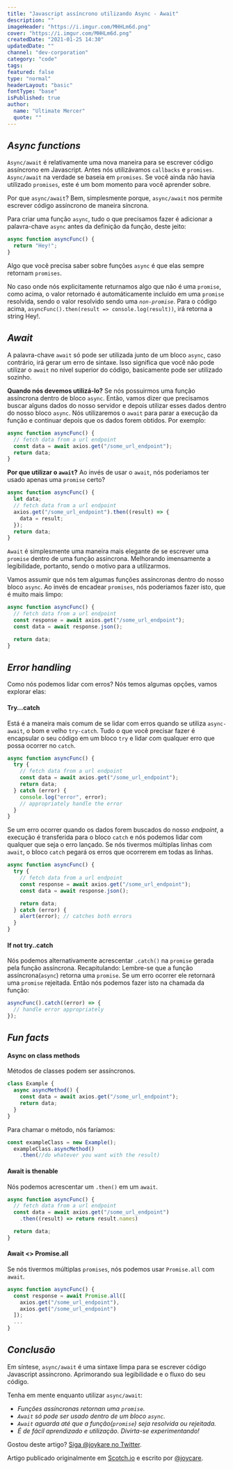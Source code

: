 ```yaml
---
title: "Javascript assíncrono utilizando Async - Await"
description: ""
imageHeader: "https://i.imgur.com/MHHLm6d.png"
cover: "https://i.imgur.com/MHHLm6d.png"
createdDate: "2021-01-25 14:30"
updatedDate: ""
channel: "dev-corporation"
category: "code"
tags:
featured: false
type: "normal"
headerLayout: "basic"
fontType: "base"
isPublished: true
author:
  name: "Ultimate Mercer"
  quote: ""
---
```


## _**Async functions**_

`Async/await` é relativamente uma nova maneira para se escrever código assíncrono em Javascript. Antes nós utilizávamos `callbacks` e `promises`. `Async/await` na verdade se baseia em `promises`. Se você ainda não havia utilizado `promises`, este é um bom momento para você aprender sobre.

Por que `async/await`? Bem, simplesmente porque, `async/await` nos permite escrever código assíncrono de maneira síncrona.

Para criar uma função `async`, tudo o que precisamos fazer é adicionar a palavra-chave `async` antes da definição da função, deste jeito:

```js
async function asyncFunc() {
  return "Hey!";
}
```

Algo que você precisa saber sobre funções `async` é que elas sempre retornam `promises`.

No caso onde nós explicitamente returnamos algo que não é uma `promise`, como acima, o valor retornado é automáticamente incluído em uma `promise` resolvida, sendo o valor resolvido sendo uma _`non-promise`_. Para o código acima, `asyncFunc().then(result => console.log(result))`, irá retorna a string Hey!.

## **_Await_**

A palavra-chave `await` só pode ser utilizada junto de um bloco `async`, caso contrário, irá gerar um erro de sintaxe. Isso significa que você não pode utilizar o `await` no nível superior do código, basicamente pode ser utilizado sozinho.

**Quando nós devemos utilizá-lo?** Se nós possuirmos uma função assíncrona dentro de bloco `async`. Então, vamos dizer que precisamos buscar alguns dados do nosso servidor e depois utilizar esses dados dentro do nosso bloco `async`. Nós utilizaremos o `await` para parar a execução da função e continuar depois que os dados forem obtidos. Por exemplo:

```js
async function asyncFunc() {
  // fetch data from a url endpoint
  const data = await axios.get("/some_url_endpoint");
  return data;
}
```

**Por que utilizar o `await`?** Ao invés de usar o `await`, nós poderiamos ter usado apenas uma `promise` certo?

```js
async function asyncFunc() {
  let data;
  // fetch data from a url endpoint
  axios.get("/some_url_endpoint").then((result) => {
    data = result;
  });
  return data;
}
```

`Await` é simplesmente uma maneira mais elegante de se escrever uma `promise` dentro de uma função assincrona. Melhorando imensamente a legibilidade, portanto, sendo o motivo para a utilizarmos.

Vamos assumir que nós tem algumas funções assíncronas dentro do nosso bloco `async`. Ao invés de encadear `promises`, nós poderiamos fazer isto, que é muito mais limpo:

```js
async function asyncFunc() {
  // fetch data from a url endpoint
  const response = await axios.get("/some_url_endpoint");
  const data = await response.json();

  return data;
}
```

## _**Error handling**_

Como nós podemos lidar com erros? Nós temos algumas opções, vamos explorar elas:

#### **Try...catch**

Está é a maneira mais comum de se lidar com erros quando se utiliza `async-await`, o bom e velho `try-catch`. Tudo o que você precisar fazer é encapsular o seu código em um bloco `try` e lidar com qualquer erro que possa ocorrer no `catch`.

```js
async function asyncFunc() {
  try {
    // fetch data from a url endpoint
    const data = await axios.get("/some_url_endpoint");
    return data;
  } catch (error) {
    console.log("error", error);
    // appropriately handle the error
  }
}
```

Se um erro ocorrer quando os dados forem buscados do nosso _endpoint_, a execução é transferida para o bloco `catch` e nós podemos lidar com qualquer que seja o erro lançado. Se nós tivermos múltiplas linhas com `await`, o bloco `catch` pegará os erros que ocorrerem em todas as linhas.

```js
async function asyncFunc() {
  try {
    // fetch data from a url endpoint
    const response = await axios.get("/some_url_endpoint");
    const data = await response.json();

    return data;
  } catch (error) {
    alert(error); // catches both errors
  }
}
```

#### **If not try..catch**

Nós podemos alternativamente acrescentar `.catch()` na `promise` gerada pela função assíncrona. Recapitulando: Lembre-se que a função assíncrona(`async`) retorna uma `promise`. Se um erro ocorrer ele retornará uma `promise` rejeitada. Então nós podemos fazer isto na chamada da função:

```js
asyncFunc().catch((error) => {
  // handle error appropriately
});
```

## _**Fun facts**_

#### **Async on class methods**

Métodos de classes podem ser assíncronos.

```js
class Example {
  async asyncMethod() {
    const data = await axios.get("/some_url_endpoint");
    return data;
  }
}
```

Para chamar o método, nós faríamos:

```js
const exampleClass = new Example();
  exampleClass.asyncMethod()
	.then(//do whatever you want with the result)
```

#### **Await is thenable**

Nós podemos acrescentar um `.then()` em um `await`.

```js
async function asyncFunc() {
  // fetch data from a url endpoint
  const data = await axios.get("/some_url_endpoint")
    .then((result) => return result.names)

  return data;
}
```

#### **Await <> Promise.all**

Se nós tivermos múltiplas `promises`, nós podemos usar `Promise.all` com `await`.

```js
async function asyncFunc() {
  const response = await Promise.all([
    axios.get("/some_url_endpoint"),
    axios.get("/some_url_endpoint")
  ]);
  ...
}
```

## _**Conclusão**_

Em síntese, `async/await` é uma sintaxe limpa para se escrever código Javascript assíncrono. Aprimorando sua legibilidade e o fluxo do seu código.

Tenha em mente enquanto utilizar `async/await`:

- _Funções assíncronas retornan uma `promise`._
- _`Await` só pode ser usado dentro de um bloco `async`._
- _`Await` aguarda até que a função(`promise`) seja resolvida ou rejeitada._
- _É de fácil aprendizado e utilização. Divirta-se experimentando!_

Gostou deste artigo? [Siga @joykare no Twitter](https://twitter.com/joykare_).

Artigo publicado originalmente em [Scotch.io](https://scotch.io/tutorials/asynchronous-javascript-using-async-await) e escrito por [@joycare](https://twitter.com/joykare_).
